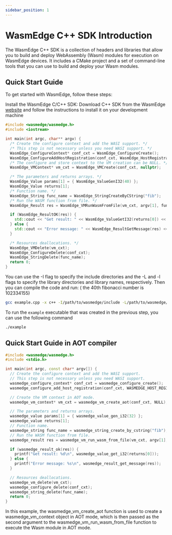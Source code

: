 ```yaml
---
sidebar_position: 1
---
```


# WasmEdge C++ SDK Introduction

The WasmEdge C++ SDK is a collection of headers and libraries that allow you to build and deploy WebAssembly (Wasm) modules for execution on WasmEdge devices. It includes a CMake project and a set of command-line tools that you can use to build and deploy your Wasm modules.

## Quick Start Guide

To get started with WasmEdge, follow these steps:

Install the WasmEdge C/C++ SDK: Download C++ SDK from the WasmEdge [website](https://wasmedge.org/docs/embed/quick-start/install) and follow the instructions to install it on your development machine

```cpp
#include <wasmedge/wasmedge.h>
#include <iostream>

int main(int argc, char** argv) {
  /* Create the configure context and add the WASI support. */
  /* This step is not necessary unless you need WASI support. */
  WasmEdge_ConfigureContext* conf_cxt = WasmEdge_ConfigureCreate();
  WasmEdge_ConfigureAddHostRegistration(conf_cxt, WasmEdge_HostRegistration_Wasi);
  /* The configure and store context to the VM creation can be NULL. */
  WasmEdge_VMContext* vm_cxt = WasmEdge_VMCreate(conf_cxt, nullptr);

  /* The parameters and returns arrays. */
  WasmEdge_Value params[1] = { WasmEdge_ValueGenI32(40) };
  WasmEdge_Value returns[1];
  /* Function name. */
  WasmEdge_String func_name = WasmEdge_StringCreateByCString("fib");
  /* Run the WASM function from file. */
  WasmEdge_Result res = WasmEdge_VMRunWasmFromFile(vm_cxt, argv[1], func_name, params, 1, returns, 1);

  if (WasmEdge_ResultOK(res)) {
    std::cout << "Get result: " << WasmEdge_ValueGetI32(returns[0]) << std::endl;
  } else {
    std::cout << "Error message: " << WasmEdge_ResultGetMessage(res) << std::endl;
  }

  /* Resources deallocations. */
  WasmEdge_VMDelete(vm_cxt);
  WasmEdge_ConfigureDelete(conf_cxt);
  WasmEdge_StringDelete(func_name);
  return 0;
}
```

You can use the -I flag to specify the include directories and the -L and -l flags to specify the library directories and library names, respectively.
Then you can compile the code and run: ( the 40th fibonacci number is 102334155)

```bash
gcc example.cpp -x c++ -I/path/to/wasmedge/include -L/path/to/wasmedge/lib -lwasmedge -o example
```

To run the `example` executable that was created in the previous step, you can use the following command

```bash
./example
```

## Quick Start Guide in AOT compiler

```cpp
#include <wasmedge/wasmedge.h>
#include <stdio.h>

int main(int argc, const char* argv[]) {
  // Create the configure context and add the WASI support.
  // This step is not necessary unless you need WASI support.
  wasmedge_configure_context* conf_cxt = wasmedge_configure_create();
  wasmedge_configure_add_host_registration(conf_cxt, WASMEDGE_HOST_REGISTRATION_WASI);

  // Create the VM context in AOT mode.
  wasmedge_vm_context* vm_cxt = wasmedge_vm_create_aot(conf_cxt, NULL);

  // The parameters and returns arrays.
  wasmedge_value params[1] = { wasmedge_value_gen_i32(32) };
  wasmedge_value returns[1];
  // Function name.
  wasmedge_string func_name = wasmedge_string_create_by_cstring("fib");
  // Run the WASM function from file.
  wasmedge_result res = wasmedge_vm_run_wasm_from_file(vm_cxt, argv[1], func_name, params, 1, returns, 1);

  if (wasmedge_result_ok(res)) {
    printf("Get result: %d\n", wasmedge_value_get_i32(returns[0]));
  } else {
    printf("Error message: %s\n", wasmedge_result_get_message(res));
  }

  // Resources deallocations.
  wasmedge_vm_delete(vm_cxt);
  wasmedge_configure_delete(conf_cxt);
  wasmedge_string_delete(func_name);
  return 0;
}
```

In this example, the wasmedge_vm_create_aot function is used to create a wasmedge_vm_context object in AOT mode, which is then passed as the second argument to the wasmedge_vm_run_wasm_from_file function to execute the Wasm module in AOT mode.